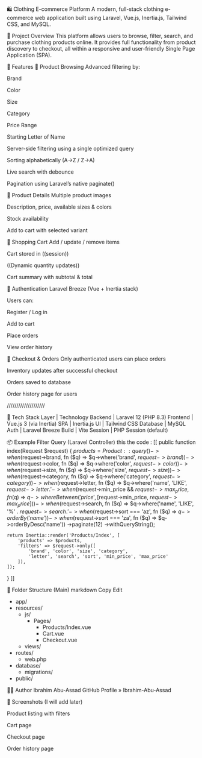 🛍️ Clothing E-commerce Platform
A modern, full-stack clothing e-commerce web application built using Laravel, Vue.js, Inertia.js, Tailwind CSS, and MySQL.

📌 Project Overview
This platform allows users to browse, filter, search, and purchase clothing products online. It provides full functionality from product discovery to checkout, all within a responsive and user-friendly Single Page Application (SPA).

🚀 Features
👕 Product Browsing
Advanced filtering by:

Brand

Color

Size

Category

Price Range

Starting Letter of Name

Server-side filtering using a single optimized query

Sorting alphabetically (A→Z / Z→A)

Live search with debounce

Pagination using Laravel’s native paginate()

📄 Product Details
Multiple product images

Description, price, available sizes & colors

Stock availability

Add to cart with selected variant

🛒 Shopping Cart
Add / update / remove items

Cart stored in ((session))

((Dynamic quantity updates))

Cart summary with subtotal & total

🔐 Authentication
Laravel Breeze (Vue + Inertia stack)

Users can:

Register / Log in

Add to cart

Place orders

View order history

🧾 Checkout & Orders
Only authenticated users can place orders

Inventory updates after successful checkout

Orders saved to database

Order history page for users

////////////////////

🧱 Tech Stack
Layer	    |  Technology
Backend	    |   Laravel 12 (PHP 8.3)
Frontend  	|   Vue.js 3 (via Inertia)
SPA	        |   Inertia.js
UI	        |   Tailwind CSS
Database   	|   MySQL
Auth   	    |   Laravel Breeze
Build   	|   Vite
Session	    |   PHP Session (default)

📦 Example Filter Query (Laravel Controller)
this the code : 
[[
public function index(Request $request)
{
    $products = Product::query()
        ->when($request->brand, fn ($q) => $q->where('brand', $request->brand))
        ->when($request->color, fn ($q) => $q->where('color', $request->color))
        ->when($request->size, fn ($q) => $q->where('size', $request->size))
        ->when($request->category, fn ($q) => $q->where('category', $request->category))
        ->when($request->letter, fn ($q) => $q->where('name', 'LIKE', $request->letter . '%'))
        ->when($request->min_price && $request->max_price, fn ($q) =>
            $q->whereBetween('price', [$request->min_price, $request->max_price]))
        ->when($request->search, fn ($q) =>
            $q->where('name', 'LIKE', '%' . $request->search . '%'))
        ->when($request->sort === 'az', fn ($q) => $q->orderBy('name'))
        ->when($request->sort === 'za', fn ($q) => $q->orderByDesc('name'))
        ->paginate(12)
        ->withQueryString();

    return Inertia::render('Products/Index', [
        'products' => $products,
        'filters' => $request->only([
            'brand', 'color', 'size', 'category',
            'letter', 'search', 'sort', 'min_price', 'max_price'
        ]),
    ]);
}
]]

📁 Folder Structure (Main)
markdown
Copy
Edit
- app/
- resources/
  - js/
    - Pages/
      - Products/Index.vue
      - Cart.vue
      - Checkout.vue
  - views/
- routes/
  - web.php
- database/
  - migrations/
- public/

🧑‍💻 Author
Ibrahim Abu-Assad
GitHub Profile » Ibrahim-Abu-Assad

📸 Screenshots (I will add later)

Product listing with filters

Cart page

Checkout page

Order history page


